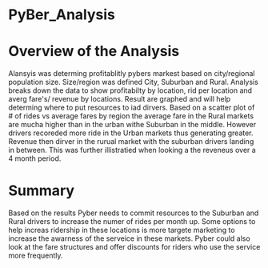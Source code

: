 # PyBer_Analysis
# Overview of the Analysis 
Alansyis was determing profitablitly pybers markest based on city/regional population size. Size/region was defined  City, Suburban and Rural. Analysis breaks down the data to show profitabilty by location, rid per location and averg fare's/ revenue by locations. Result are graphed and will help determing where  to put resources to iad dirvers. 
Based on a scatter plot of # of rides vs average fares by region the average fare in the Rural markets are mucha higher than in the urban withe Suburban in the middle. However drivers recoreded more ride in the Urban markets thus generating greater. Revenue then dirver in the rurual market with the suburban drivers landing in between. This was further illistratied when looking a the reveneus over a 4 month period.  
# Summary 
Based on the results Pyber needs to commit resources to the Suburban and Rural drivers to increase the numer of rides per month up. Some options to help increas ridership in these locations is more targete marketing to increase the awarness of the serveice in these markets. Pyber could also look at the fare structures and offer discounts for riders who use the service more frequently. 
